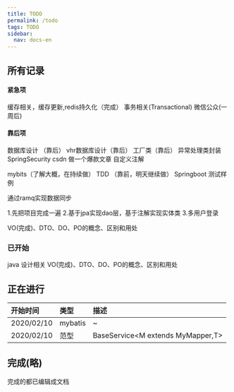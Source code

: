 ```yaml
---
title: TODO
permalink: /todo
tags: TODO
sidebar:
  nav: docs-en
---
```


## 所有记录

#### 紧急项
缓存相关，缓存更新,redis持久化（完成）
事务相关(Transactional)
微信公众(一周后)

#### 靠后项
数据库设计 （靠后）
vhr数据库设计（靠后）
工厂类（靠后）
异常处理类封装
SpringSecurity
csdn 做一个爆款文章
自定义注解

mybits（了解大概，在持续做）
TDD （靠前，明天继续做）
Springboot 测试样例

通过ramq实现数据同步

1.先把项目完成一遍
2.基于jpa实现dao层，基于注解实现实体类
3.多用户登录

VO(完成)、DTO、DO、PO的概念、区别和用处


### 已开始
java 设计相关
VO(完成)、DTO、DO、PO的概念、区别和用处


## 正在进行

| 开始时间 | 类型 | 描述 |
| :-----| :---- | :---- |
| 2020/02/10 | mybatis | ~ |
| 2020/02/10 | 范型 | BaseService<M extends MyMapper<T>,T> |






## 完成(略)
完成的都已编辑成文档
